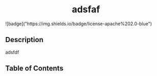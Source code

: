 
  <h1 align=center>adsfaf</h1>
  ![badge]("https://img.shields.io/badge/license-apache%202.0-blue")<br />

  ## Description
  adsfdf

  ## Table of Contents

  

